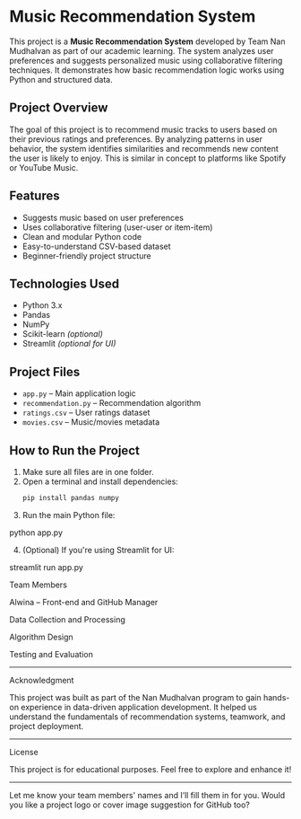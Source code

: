 

# Music Recommendation System

This project is a **Music Recommendation System** developed by Team Nan Mudhalvan as part of our academic learning. The system analyzes user preferences and suggests personalized music using collaborative filtering techniques. It demonstrates how basic recommendation logic works using Python and structured data.


## Project Overview

The goal of this project is to recommend music tracks to users based on their previous ratings and preferences. By analyzing patterns in user behavior, the system identifies similarities and recommends new content the user is likely to enjoy. This is similar in concept to platforms like Spotify or YouTube Music.


## Features

- Suggests music based on user preferences
- Uses collaborative filtering (user-user or item-item)
- Clean and modular Python code
- Easy-to-understand CSV-based dataset
- Beginner-friendly project structure

## Technologies Used

- Python 3.x  
- Pandas  
- NumPy  
- Scikit-learn *(optional)*  
- Streamlit *(optional for UI)*


## Project Files

- `app.py` – Main application logic
- `recommendation.py` – Recommendation algorithm
- `ratings.csv` – User ratings dataset
- `movies.csv` – Music/movies metadata


## How to Run the Project

1. Make sure all files are in one folder.
2. Open a terminal and install dependencies:
   ```bash
   pip install pandas numpy

3. Run the main Python file:

python app.py


4. (Optional) If you're using Streamlit for UI:

streamlit run app.py


Team Members

Alwina – Front-end and GitHub Manager

 Data Collection and Processing
 
  Algorithm Design

 Testing and Evaluation



---

Acknowledgment

This project was built as part of the Nan Mudhalvan program to gain hands-on experience in data-driven application development. It helped us understand the fundamentals of recommendation systems, teamwork, and project deployment.


---

License

This project is for educational purposes. Feel free to explore and enhance it!

---

Let me know your team members' names and I’ll fill them in for you. Would you like a project logo or cover image suggestion for GitHub too?

